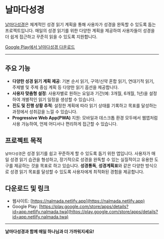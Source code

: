 # 날마다성경

[날마다성경](https://nalmada.netlify.app)은 체계적인 성경 읽기 계획을 통해 사용자가 성경을 완독할 수 있도록 돕는 프로젝트입니다. 매일의 성경 읽기를 위한 다양한 계획을 제공하여 사용자들이 성경을 더 쉽게 접근하고 꾸준히 읽을 수 있도록 지원합니다.

[Google Play에서 날마다성경 다운로드](https://play.google.com/store/apps/details?id=app.netlify.nalmada.twa)

---

## 주요 기능
- **다양한 성경 읽기 계획 제공**: 기본 순서 읽기, 구약/신약 혼합 읽기, 연대기적 읽기, 주제별 및 주제 중심 계획 등 다양한 읽기 옵션을 제공합니다.
- **사용자 맞춤형 설정**: 사용자별로 원하는 요일과 기간(예: 3개월, 6개월, 1년)을 설정하여 개별적인 읽기 일정을 생성할 수 있습니다.
- **진도 및 진행 상황 추적**: 설정한 계획에 따라 읽기 상태를 기록하고 목표를 달성하는 과정에서 성취감을 느낄 수 있습니다.
- **Progressive Web App(PWA)** 지원: 모바일과 데스크톱 환경 모두에서 웹앱처럼 사용 가능하여, 언제 어디서나 편리하게 접근할 수 있습니다.

## 프로젝트 목적
`날마다성경`은 성경 읽기를 쉽고 꾸준하게 할 수 있도록 돕기 위한 앱입니다. 사용자가 매일 성경 읽기 습관을 형성하고, 장기적으로 성경을 완독할 수 있는 실질적이고 유용한 도구를 제공하는 것을 목표로 하고 있습니다. **성경통독**, **성경계획표**와 같은 다양한 방식으로 성경 읽기 목표를 달성할 수 있도록 사용자에게 최적화된 경험을 제공합니다.

## 다운로드 및 링크
- 웹사이트: [https://nalmada.netlify.app](https://nalmada.netlify.app)
- Google Play: [https://play.google.com/store/apps/details?id=app.netlify.nalmada.twa](https://play.google.com/store/apps/details?id=app.netlify.nalmada.twa)

---

**날마다성경과 함께 매일 하나님과 더 가까워지세요!**
